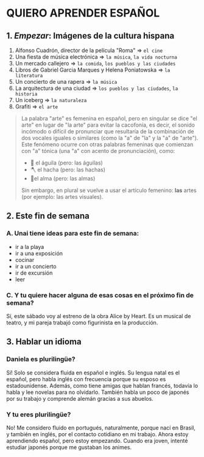 # QUIERO APRENDER ESPAÑOL

## 1. _Empezar_: Imágenes de la cultura hispana

1. Alfonso Cuadrón, director de la película "Roma" => `el cine`
2. Una fiesta de música electrónica => `la música`, `la vida nocturna`
3. Un mercado callejero => `la comida`, `los pueblos y las ciudades`
4. Libros de Gabriel Garcia Marques y Helena Poniatowska => `la literatura`
5. Un concierto de una rapera => `la música`
6. La arquitectura de una ciudad => `los pueblos y las ciudades`, `la historia`
7. Un iceberg => `la naturaleza`
8. Grafiti => `el arte`

> La palabra "arte" es femenina en español, pero en singular se dice "el arte" en lugar de "la arte" para evitar la
> cacofonía, es decir, el sonido incómodo o difícil de pronunciar que resultaría de la combinación de dos vocales
> iguales o similares (como la "a" de "la" y la "a" de "arte"). Este fenómeno ocurre con otras palabras femeninas que
> comienzan con "a" tónica (una "a" con acento de pronunciación), como:
>
> - 🦅 el águila (pero: las águilas)
> - 🪓 el hacha (pero: las hachas)
> - 👻el alma (pero: las almas)
>
> Sin embargo, en plural se vuelve a usar el artículo femenino: **las** artes (por ejemplo: las artes visuales).

## 2. Este fin de semana

### A. Unai tiene ideas para este fin de semana:

- ir a la playa
- ir a una exposición
- cocinar
- ir a un concierto
- ir de excursión
- leer

### C. Y tu quiere hacer alguna de esas cosas en el próximo fin de semana?

Sí, este sábado voy al estreno de la obra Alice by Heart. Es un musical de teatro, y mi pareja trabajó como figurinista
en la producción.

## 3. Hablar un idioma

### Daniela es plurilingüe?

Sí! Solo se considera fluida en español e inglés. Su lengua natal es el español, pero habla inglés con frecuencia porque
su esposo es estadounidense. Además, como tiene amigas que hablan francés, todavía lo habla y lee novelas para no
olvidarlo. También habla un poco de japonés por su trabajo y comprende alemán gracias a sus abuelos.

### Y tu eres plurilingüe?

No! Me considero fluido en portugués, naturalmente, porque nací en Brasil, y también en inglés, por el contacto
cotidiano en mi trabajo. Ahora estoy aprendiendo español, pero estoy empezando. Cuando era joven, intenté estudiar
japonés porque me gustaban los animes.
